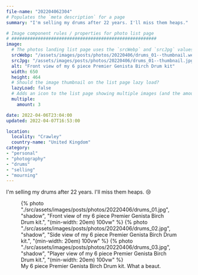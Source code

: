 ```yaml
---
file-name: "202204062304"
# Populates the `meta description` for a page
summary: "I'm selling my drums after 22 years. I'll miss them heaps."

# Image component rules / properties for photo list page
# #######################################################
image:
  # The photos landing list page uses the `srcWebp` and `srcJpg` values
  srcWebp: "/assets/images/posts/photos/20220406/drums_01--thumbnail.webp"
  srcJpg: "/assets/images/posts/photos/20220406/drums_01--thumbnail.jpg"
  alt: "Front view of my 6 piece Premier Genista Birch Drum kit"
  width: 650
  height: 464
  # Should the image thumbnail on the list page lazy load?
  lazyLoad: false
  # Adds an icon to the list page showing multiple images (and the amount) available to view on the post page
  multiple:
    amount: 3

date: 2022-04-06T23:04:00
updated: 2022-04-07T16:53:00

location:
  locality: "Crawley"
  country-name: "United Kingdom"
category:
- "personal"
- "photography"
- "drums"
- "selling"
- "mourning"
---
```


I'm selling my drums after 22 years. I'll miss them heaps. 😢

<figure class="flow">
{% photo "./src/assets/images/posts/photos/20220406/drums_01.jpg", "shadow", "Front view of my 6 piece Premier Genista Birch Drum kit.", "(min-width: 20em) 100vw" %}
{% photo "./src/assets/images/posts/photos/20220406/drums_02.jpg", "shadow", "Side view of my 6 piece Premier Genista Birch Drum kit.", "(min-width: 20em) 100vw" %}
{% photo "./src/assets/images/posts/photos/20220406/drums_03.jpg", "shadow", "Player view of my 6 piece Premier Genista Birch Drum kit.", "(min-width: 20em) 100vw" %}
<figcaption>My 6 piece Premier Genista Birch Drum kit. What a beaut.</figcaption>
</figure>
